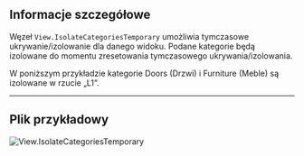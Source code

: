 ## Informacje szczegółowe
Węzeł `View.IsolateCategoriesTemporary` umożliwia tymczasowe ukrywanie/izolowanie dla danego widoku. Podane kategorie będą izolowane do momentu zresetowania tymczasowego ukrywania/izolowania.

W poniższym przykładzie kategorie Doors (Drzwi) i Furniture (Meble) są izolowane w rzucie „L1”.
___
## Plik przykładowy

![View.IsolateCategoriesTemporary](./Revit.Elements.Views.View.IsolateCategoriesTemporary_img.jpg)
